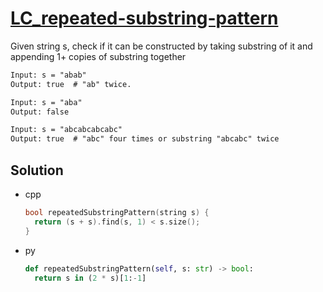 # [LC_repeated-substring-pattern](https://leetcode.com/problems/repeated-substring-pattern)

Given string s, check if it can be constructed by taking substring of it and appending 1+ copies of substring together

```txt
Input: s = "abab"
Output: true  # "ab" twice.

Input: s = "aba"
Output: false

Input: s = "abcabcabcabc"
Output: true  # "abc" four times or substring "abcabc" twice
```

## Solution

* cpp

  ```cpp
  bool repeatedSubstringPattern(string s) {
    return (s + s).find(s, 1) < s.size();
  }
  ```

* py

  ```py
  def repeatedSubstringPattern(self, s: str) -> bool:
    return s in (2 * s)[1:-1]
  ```
